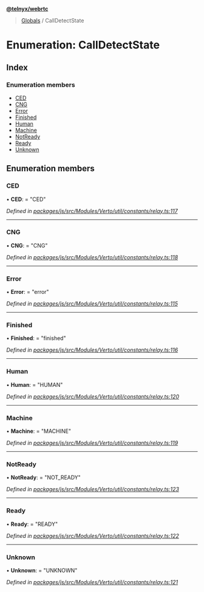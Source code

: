 **[@telnyx/webrtc](../README.md)**

> [Globals](../README.md) / CallDetectState

# Enumeration: CallDetectState

## Index

### Enumeration members

* [CED](calldetectstate.md#ced)
* [CNG](calldetectstate.md#cng)
* [Error](calldetectstate.md#error)
* [Finished](calldetectstate.md#finished)
* [Human](calldetectstate.md#human)
* [Machine](calldetectstate.md#machine)
* [NotReady](calldetectstate.md#notready)
* [Ready](calldetectstate.md#ready)
* [Unknown](calldetectstate.md#unknown)

## Enumeration members

### CED

•  **CED**:  = "CED"

*Defined in [packages/js/src/Modules/Verto/util/constants/relay.ts:117](https://github.com/team-telnyx/webrtc/blob/main/packages/js/src/Modules/Verto/util/constants/relay.ts#L117)*

___

### CNG

•  **CNG**:  = "CNG"

*Defined in [packages/js/src/Modules/Verto/util/constants/relay.ts:118](https://github.com/team-telnyx/webrtc/blob/main/packages/js/src/Modules/Verto/util/constants/relay.ts#L118)*

___

### Error

•  **Error**:  = "error"

*Defined in [packages/js/src/Modules/Verto/util/constants/relay.ts:115](https://github.com/team-telnyx/webrtc/blob/main/packages/js/src/Modules/Verto/util/constants/relay.ts#L115)*

___

### Finished

•  **Finished**:  = "finished"

*Defined in [packages/js/src/Modules/Verto/util/constants/relay.ts:116](https://github.com/team-telnyx/webrtc/blob/main/packages/js/src/Modules/Verto/util/constants/relay.ts#L116)*

___

### Human

•  **Human**:  = "HUMAN"

*Defined in [packages/js/src/Modules/Verto/util/constants/relay.ts:120](https://github.com/team-telnyx/webrtc/blob/main/packages/js/src/Modules/Verto/util/constants/relay.ts#L120)*

___

### Machine

•  **Machine**:  = "MACHINE"

*Defined in [packages/js/src/Modules/Verto/util/constants/relay.ts:119](https://github.com/team-telnyx/webrtc/blob/main/packages/js/src/Modules/Verto/util/constants/relay.ts#L119)*

___

### NotReady

•  **NotReady**:  = "NOT\_READY"

*Defined in [packages/js/src/Modules/Verto/util/constants/relay.ts:123](https://github.com/team-telnyx/webrtc/blob/main/packages/js/src/Modules/Verto/util/constants/relay.ts#L123)*

___

### Ready

•  **Ready**:  = "READY"

*Defined in [packages/js/src/Modules/Verto/util/constants/relay.ts:122](https://github.com/team-telnyx/webrtc/blob/main/packages/js/src/Modules/Verto/util/constants/relay.ts#L122)*

___

### Unknown

•  **Unknown**:  = "UNKNOWN"

*Defined in [packages/js/src/Modules/Verto/util/constants/relay.ts:121](https://github.com/team-telnyx/webrtc/blob/main/packages/js/src/Modules/Verto/util/constants/relay.ts#L121)*
